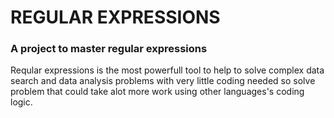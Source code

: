 # REGULAR EXPRESSIONS

### A project to master regular expressions

Reqular expressions is the most powerfull tool to help to solve complex data search and data analysis problems with very little coding needed so solve problem that could take alot more work using other languages's coding logic.
